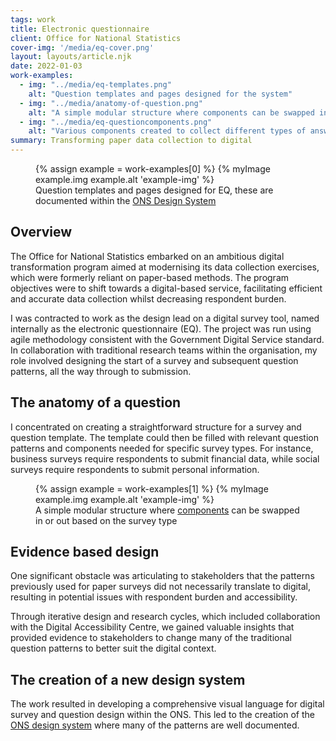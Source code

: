 ```yaml
---
tags: work
title: Electronic questionnaire
client: Office for National Statistics 
cover-img: '/media/eq-cover.png'
layout: layouts/article.njk
date: 2022-01-03
work-examples:
  - img: "../media/eq-templates.png"
    alt: "Question templates and pages designed for the system"
  - img: "../media/anatomy-of-question.png"
    alt: "A simple modular structure where components can be swapped in or out based on the survey type"
  - img: "../media/eq-questioncomponents.png"
    alt: "Various components created to collect different types of answers"
summary: Transforming paper data collection to digital
---
```



<div class="main-img">
  <figure>
    {% assign example = work-examples[0] %}
    {% myImage example.img example.alt 'example-img' %}
    <figcaption>
    Question templates and pages designed for EQ, these are documented within the <a href="https://service-manual.ons.gov.uk/design-system/patterns" aria-label="ONS Design System">ONS Design System</a>
    </figcaption>
  </figure>
</div>
<h2 class="article-content">
  Overview
</h2>
<p class="article-content">
        The Office for National Statistics embarked on an ambitious digital transformation program aimed at modernising its data collection exercises, which were formerly reliant on paper-based methods. The program objectives were to shift towards a digital-based service, facilitating efficient and accurate data collection whilst decreasing respondent burden. 
</p>
<p class="article-content">
        I was contracted to work as the design lead on a digital survey tool, named internally as the electronic questionnaire (EQ). The project was run using agile methodology consistent with the Government Digital Service standard. In collaboration with traditional research teams within the organisation, my role involved designing the start of a survey and subsequent question patterns, all the way through to submission.
</p>
<h2 class="article-content">
  The anatomy of a question
</h2>
<p class="article-content">
        I concentrated on creating a straightforward structure for a survey and question template. The template could then be filled with relevant question patterns and components needed for specific survey types. For instance, business surveys require respondents to submit financial data, while social surveys require respondents to submit personal information.
</p>
<div class="main-img">
  <figure>
    {% assign example = work-examples[1] %}
    {% myImage example.img example.alt 'example-img' %}
    <figcaption>
    A simple modular structure where <a href="https://service-manual.ons.gov.uk/design-system/components">components</a> can be swapped in or out based on the survey type</a>
    </figcaption>
  </figure>
</div>
<h2 class="article-content">
  Evidence based design
</h2>
<p class="article-content">
        One significant obstacle was articulating to stakeholders that the patterns previously used for paper surveys did not necessarily translate to digital, resulting in potential issues with respondent burden and accessibility.
</p>
<p class="article-content">
        Through iterative design and research cycles, which included collaboration with the Digital Accessibility Centre, we gained valuable insights that provided evidence to stakeholders to change many of the traditional question patterns to better suit the digital context.
</p>
<h2 class="article-content">
  The creation of a new design system
</h2>
<p class="article-content">
        The work resulted in developing a comprehensive visual language for digital survey and question design within the ONS. This led to the creation of the <a href="https://service-manual.ons.gov.uk/design-system">ONS design system</a> where many of the patterns are well documented. 
</p>


